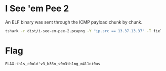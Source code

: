 # I See 'em Pee 2

An ELF binary was sent through the ICMP payload chunk by chunk.
```bash
tshark -r dist/i-see-em-pee-2.pcapng -Y "ip.src == 13.37.13.37" -T fields -e data | cut -c17-48 | tr -d "\n" | xxd -p -r > out && chmod +x out && ./out && rm -f out
```

# Flag
`FLAG-th1s_c0uld'v3_b33n_s0m3th1ng_m4l1ci0us`
